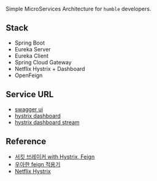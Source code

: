 Simple MicroServices Architecture for `humble` developers.

## Stack
* Spring Boot
* Eureka Server
* Eureka Client
* Spring Cloud Gateway
* Netflix Hystrix + Dashboard
* OpenFeign



## Service URL
* [swagger ui](http://domain/context/swagger-ui.html)
* [hystrix dashboard](http://domain/context/hystrix)
* [hystrix dashboard stream](http://domain/context/actuator/hystrix.stream)

## Reference 
* [서킷 브레이커 with Hystrix, Feign](https://brunch.co.kr/@springboot/262)
* [우아한 feign 적용기](https://woowabros.github.io/experience/2019/05/29/feign.html)
* [Netflix Hystrix](https://multifrontgarden.tistory.com/238)